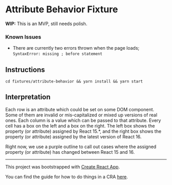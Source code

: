 # Attribute Behavior Fixture

**WIP:** This is an MVP, still needs polish.

### Known Issues
- There are currently two errors thrown when the page loads;
  `SyntaxError: missing ; before statement`

## Instructions

`cd fixtures/attribute-behavior && yarn install && yarn start`

## Interpretation

Each row is an attribute which could be set on some DOM component. Some of
them are invalid or mis-capitalized or mixed up versions of real ones.
Each column is a value which can be passed to that attribute.
Every cell has a box on the left and a box on the right.
The left box shows the property (or attribute) assigned by React 15.\*, and the
right box shows the property (or attribute) assigned by the latest version of
React 16.

Right now, we use a purple outline to call out cases where the assigned property
(or attribute) has changed between React 15 and 16.

---


This project was bootstrapped with [Create React App](https://github.com/facebookincubator/create-react-app).

You can find the guide for how to do things in a CRA [here](https://github.com/facebookincubator/create-react-app/blob/main/packages/react-scripts/template/README.md).
